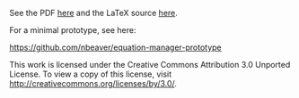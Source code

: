 See the PDF [here](spec.pdf) and the LaTeX source [here](spec.tex).

For a minimal prototype, see here:

https://github.com/nbeaver/equation-manager-prototype

This work is licensed under the Creative Commons Attribution 3.0 Unported License. To view a copy of this license, visit http://creativecommons.org/licenses/by/3.0/.
